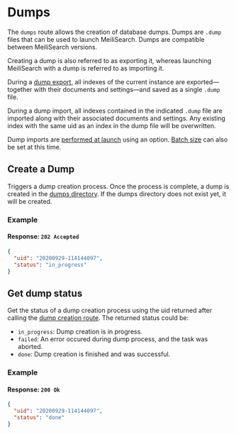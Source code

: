 # Dumps

The `dumps` route allows the creation of database dumps. Dumps are `.dump` files that can be used to launch MeiliSearch. Dumps are compatible between MeiliSearch versions.

Creating a dump is also referred to as exporting it, whereas launching MeiliSearch with a dump is referred to as importing it.

During a [dump export](/references/dump.md#create-a-dump), all indexes of the current instance are exported—together with their documents and settings—and saved as a single `.dump` file.

During a dump import, all indexes contained in the indicated `.dump` file are imported along with their associated documents and settings. Any existing index with the same uid as an index in the dump file will be overwritten.

Dump imports are [performed at launch](/guides/advanced_guides/configuration.md#import-dump) using an option. [Batch size](/guides/advanced_guides/configuration.md#dump-batch-size) can also be set at this time.

## Create a Dump

<RouteHighlighter method="POST" route="/dumps"/>

Triggers a dump creation process. Once the process is complete, a dump is created in the [dumps directory](/guides/advanced_guides/configuration.md#dumps-destination). If the dumps directory does not exist yet, it will be created.

### Example

<code-samples id="post_dump_1" />

#### Response: `202 Accepted`

```json
{
  "uid": "20200929-114144097",
  "status": "in_progress"
}
```

## Get dump status

<RouteHighlighter method="GET" route="/dumps/:dump_uid/status"/>

Get the status of a dump creation process using the uid returned after calling the [dump creation route](/references/dump.md#create-a-dump).
The returned status could be:

- `in_progress`: Dump creation is in progress.
- `failed`: An error occured during dump process, and the task was aborted.
- `done`: Dump creation is finished and was successful.

### Example

<code-samples id="get_dump_status_1" />

#### Response: `200 Ok`

```json
{
  "uid": "20200929-114144097",
  "status": "done"
}
```
